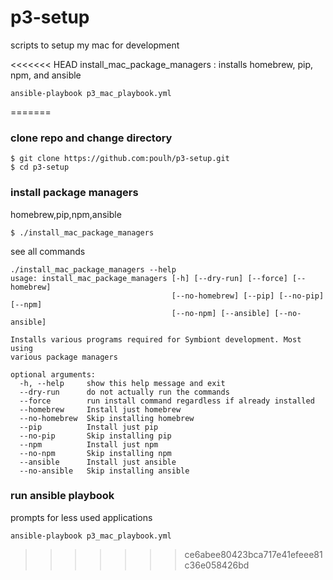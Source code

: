 # p3-setup

scripts to setup my mac for development

<<<<<<< HEAD
install_mac_package_managers : installs homebrew, pip, npm, and ansible


```
ansible-playbook p3_mac_playbook.yml
```
=======
### clone repo and change directory

```
$ git clone https://github.com:poulh/p3-setup.git
$ cd p3-setup
```


### install package managers 

homebrew,pip,npm,ansible

```
$ ./install_mac_package_managers
```

see all commands

```
./install_mac_package_managers --help
usage: install_mac_package_managers [-h] [--dry-run] [--force] [--homebrew]
                                    [--no-homebrew] [--pip] [--no-pip] [--npm]
                                    [--no-npm] [--ansible] [--no-ansible]

Installs various programs required for Symbiont development. Most using
various package managers

optional arguments:
  -h, --help     show this help message and exit
  --dry-run      do not actually run the commands
  --force        run install command regardless if already installed
  --homebrew     Install just homebrew
  --no-homebrew  Skip installing homebrew
  --pip          Install just pip
  --no-pip       Skip installing pip
  --npm          Install just npm
  --no-npm       Skip installing npm
  --ansible      Install just ansible
  --no-ansible   Skip installing ansible
```

### run ansible playbook

prompts for less used applications

```
ansible-playbook p3_mac_playbook.yml
```
>>>>>>> ce6abee80423bca717e41efeee81c36e058426bd
